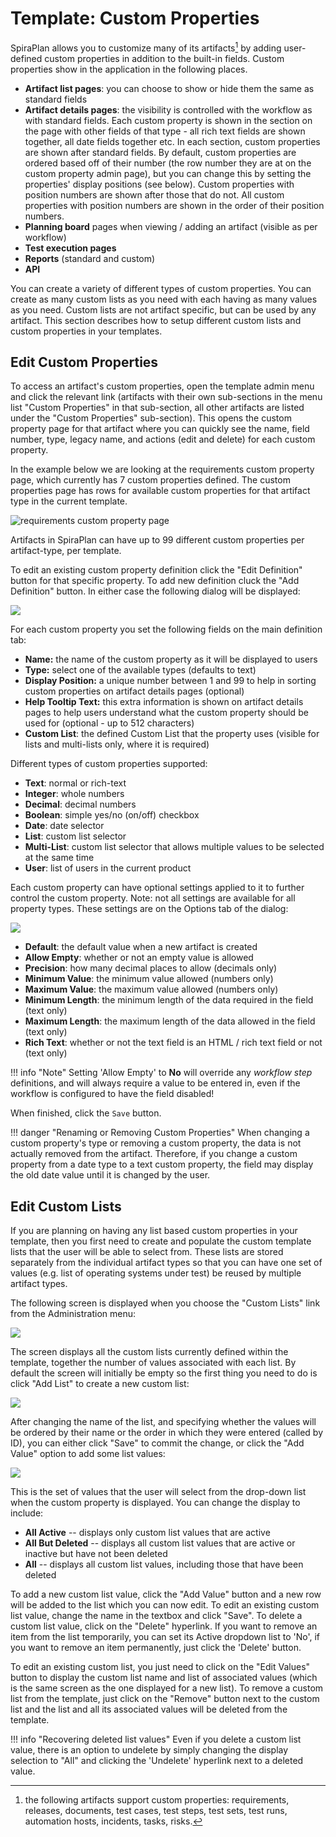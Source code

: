 # Template: Custom Properties

SpiraPlan allows you to customize many of its artifacts[^custom-artifacts] by adding user-defined custom properties in addition to the built-in fields. Custom properties show in the application in the following places.

- **Artifact list pages**: you can choose to show or hide them the same as standard fields
- **Artifact details pages**: the visibility is controlled with the workflow as with standard fields. Each custom property is shown in the section on the page with other fields of that type - all rich text fields are shown together, all date fields together etc. In each section, custom properties are shown after standard fields. By default, custom properties are ordered based off of their number (the row number they are at on the custom property admin page), but you can change this by setting the properties' display positions (see below). Custom properties with position numbers are shown after those that do not. All custom properties with position numbers are shown in the order of their position numbers.
- **Planning board** pages when viewing / adding an artifact (visible as per workflow)
- **Test execution pages**
- **Reports** (standard and custom)
- **API**

You can create a variety of different types of custom properties. You can create as many custom lists as you need with each having as many values as you need. Custom lists are not artifact specific, but can be used by any artifact. This section describes how to setup different custom lists and custom properties in your templates.

## Edit Custom Properties
To access an artifact's custom properties, open the template admin menu and click the relevant link (artifacts with their own sub-sections in the menu list "Custom Properties" in that sub-section, all other artifacts are listed under the "Custom Properties" sub-section). This opens the custom property page for that artifact where you can quickly see the name, field number, type, legacy name, and actions (edit and delete) for each custom property.

In the example below we are looking at the requirements custom property page, which currently has 7 custom properties defined. The custom properties page has rows for available custom properties for that artifact type in the current template.

![requirements custom property page](img/Template_Custom_Properties_180.png)

Artifacts in SpiraPlan can have up to 99 different custom properties per artifact-type, per template. 

[^custom-artifacts]: the following artifacts support custom properties: requirements, releases, documents, test cases, test steps, test sets, test runs, automation hosts, incidents, tasks, risks. 

To edit an existing custom property definition click the "Edit Definition" button for that specific property. To add new definition cluck the "Add Definition" button. In either case the following dialog will be displayed:

![](img/Template_Custom_Properties_181.png)

For each custom property you set the following fields on the main definition tab:

- **Name:** the name of the custom property as it will be displayed to users
- **Type:** select one of the available types (defaults to text)
- **Display Position:** a unique number between 1 and 99 to help in sorting custom properties on artifact details pages (optional)
- **Help Tooltip Text:** this extra information is shown on artifact details pages to help users understand what the custom property should be used for (optional - up to 512 characters)
- **Custom List**: the defined Custom List that the property uses (visible for lists and multi-lists only, where it is required)

Different types of custom properties supported:

- **Text**: normal or rich-text
- **Integer**: whole numbers
- **Decimal**: decimal numbers
- **Boolean**: simple yes/no (on/off) checkbox
- **Date**: date selector
- **List**: custom list selector
- **Multi-List**: custom list selector that allows multiple values to be selected at the same time
- **User**: list of users in the current product

Each custom property can have optional settings applied to it to further control the custom property. Note: not all settings are available for all property types. These settings are on the Options tab of the dialog:

![](img/Template_Custom_Properties_182.png)

- **Default**: the default value when a new artifact is created
- **Allow Empty**: whether or not an empty value is allowed
- **Precision**: how many decimal places to allow (decimals only)
- **Minimum Value**: the minimum value allowed (numbers only)
- **Maximum Value**: the maximum value allowed (numbers only)
- **Minimum Length**: the minimum length of the data required in the field (text only)
- **Maximum Length**: the maximum length of the data allowed in the field (text only)
- **Rich Text**: whether or not the text field is an HTML / rich text field or not (text only)

!!! info "Note" 
    Setting 'Allow Empty' to **No** will override any *workflow step* definitions, and will always require a value to be entered in, even if the workflow is configured to have the field disabled!

When finished, click the `Save` button.

!!! danger "Renaming or Removing Custom Properties"
    When changing a custom property's type or removing a custom property, the data is not actually removed from the artifact. Therefore, if you change a custom property from a date type to a text custom property, the field may display the old date value until it is changed by the user.


## Edit Custom Lists

If you are planning on having any list based custom properties in your template, then you first need to create and populate the custom template lists that the user will be able to select from. These lists are stored separately from the individual artifact types so that you can have one set of values (e.g. list of operating systems under test) be reused by multiple artifact types.

The following screen is displayed when you choose the "Custom Lists" link from the Administration menu:

![](img/Template_Custom_Properties_177.png)

The screen displays all the custom lists currently defined within the template, together the number of values associated with each list. By default the screen will initially be empty so the first thing you need to do is click "Add List" to create a new custom list:

![](img/Template_Custom_Properties_178.png)

After changing the name of the list, and specifying whether the values will be ordered by their name or the order in which they were entered (called by ID), you can either click "Save" to commit the change, or click the "Add Value" option to add some list values:

![](img/Template_Custom_Properties_179.png)

This is the set of values that the user will select from the drop-down list when the custom property is displayed. You can change the display to include:

-   **All Active** -- displays only custom list values that are active
-   **All But Deleted** -- displays all custom list values that are active or inactive but have not been deleted
-   **All** -- displays all custom list values, including those that have been deleted

To add a new custom list value, click the "Add Value" button and a new row will be added to the list which you can now edit. To edit an existing custom list value, change the name in the textbox and click "Save". To delete a custom list value, click on the "Delete" hyperlink. If you want to remove an item from the list temporarily, you can set its Active dropdown list to 'No', if you want to remove an item permanently, just click the 'Delete' button.

To edit an existing custom list, you just need to click on the "Edit Values" button to display the custom list name and list of associated values (which is the same screen as the one displayed for a new list). To remove a custom list from the template, just click on the "Remove" button next to the custom list and the list and all its associated values will be deleted from the template.

!!! info "Recovering deleted list values"
    Even if you delete a custom list value, there is an option to undelete by simply changing the display selection to "All" and clicking the 'Undelete' hyperlink next to a deleted value.